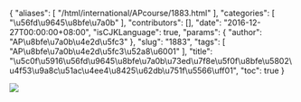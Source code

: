 {
    "aliases": [
        "/html/international/APcourse/1883.html"
    ],
    "categories": [
        "\u56fd\u9645\u8bfe\u7a0b"
    ],
    "contributors": [],
    "date": "2016-12-27T00:00:00+08:00",
    "isCJKLanguage": true,
    "params": {
        "author": "AP\u8bfe\u7a0b\u4e2d\u5fc3"
    },
    "slug": "1883",
    "tags": [
        "AP\u8bfe\u7a0b\u4e2d\u5fc3\u52a8\u6001"
    ],
    "title": "\u5c0f\u5916\u56fd\u9645\u8bfe\u7a0b\u73ed\u7f8e\u5f0f\u8bfe\u5802\u4f53\u9a8c\u51ac\u4ee4\u8425\u62db\u751f\u5566\uff01",
    "toc": true
}

![](https://cdn.tfls.online/mirror/full/0772770074e2e8551b26a7460a4ccb0a39dc0eda.jpg)


